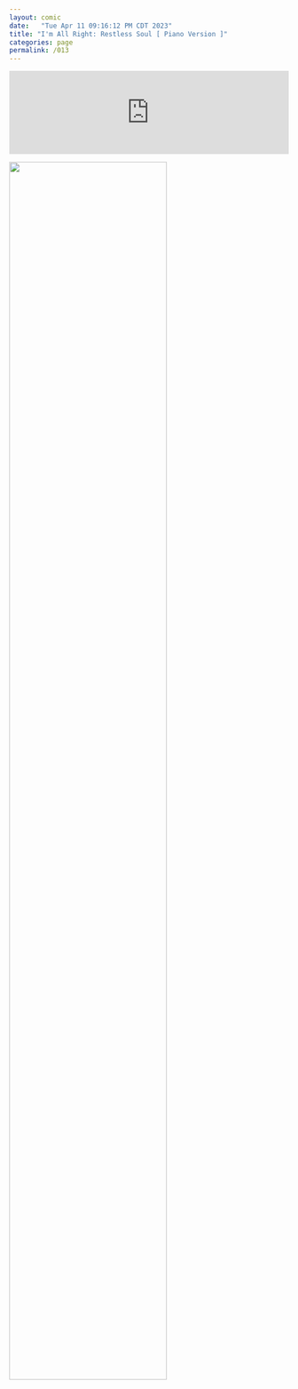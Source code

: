 ```yaml
---
layout: comic
date:   "Tue Apr 11 09:16:12 PM CDT 2023"
title: "I'm All Right: Restless Soul [ Piano Version ]"
categories: page
permalink: /013
---
```

<iframe scrolling="no" id="hearthis_at_track_8710597" width="100%" height="150" src="https://app.hearthis.at/embed/8710597/transparent_black/?hcolor=&color=&style=2&block_size=2&block_space=1&background=1&waveform=0&cover=0&autoplay=0&css=" frameborder="0" allowtransparency allow="autoplay"><p>Listen to <a href="https://hearthis.at/todiaspora/im-all-right50bpm/" target="_blank">I'm All Right: Restless Soul</a> <span>by</span><a href="https://hearthis.at/todiaspora/" target="_blank" >ToDiaspora</a> <span>on</span> <a href="https://hearthis.at/" target="_blank">hearthis.at</a></p></iframe>

<img src="" width="75%"></img>
